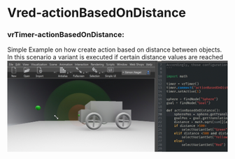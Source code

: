 # Vred-actionBasedOnDistance

### vrTimer-actionBasedOnDistance:
Simple Example on how create action based on distance between objects. In this scenario a variant is executed if certain distance values are reached
![](VRED-actionBasedOndistance.gif)

